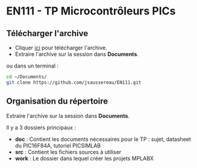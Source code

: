 # EN111 - TP Microcontrôleurs PICs 

## Télécharger l'archive

- Cliquer [ici](https://codeload.github.com/jsaussereau/EN111/zip/refs/heads/main) pour télécharger l'archive.
- Extraire l'archive sur la session dans **Documents**.

ou dans un terminal :

```bash
cd ~/Documents/
git clone https://github.com/jsaussereau/EN111.git
```

## Organisation du répertoire
Extraire l'archive sur la session dans **Documents**.

Il y a 3 dossiers principaux :
* **doc** : Contient les documents nécessaires pour le TP : sujet, datasheet du PIC16F84A, tutoriel PICSIMLAB
* **src** : Contient les fichiers sources à utiliser
* **work** : Le dossier dans lequel créer les projets MPLABX
